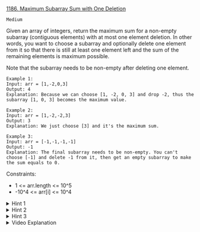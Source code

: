 [1186. Maximum Subarray Sum with One Deletion](https://leetcode.com/problems/maximum-subarray-sum-with-one-deletion/)

`Medium`

Given an array of integers, return the maximum sum for a non-empty subarray (contiguous elements) with at most one element deletion. In other words, you want to choose a subarray and optionally delete one element from it so that there is still at least one element left and the sum of the remaining elements is maximum possible.

Note that the subarray needs to be non-empty after deleting one element.

```
Example 1:
Input: arr = [1,-2,0,3]
Output: 4
Explanation: Because we can choose [1, -2, 0, 3] and drop -2, thus the subarray [1, 0, 3] becomes the maximum value.

Example 2:
Input: arr = [1,-2,-2,3]
Output: 3
Explanation: We just choose [3] and it's the maximum sum.

Example 3:
Input: arr = [-1,-1,-1,-1]
Output: -1
Explanation: The final subarray needs to be non-empty. You can't choose [-1] and delete -1 from it, then get an empty subarray to make the sum equals to 0.
``` 

Constraints:

- 1 <= arr.length <= 10^5
- -10^4 <= arr[i] <= 10^4

<details>
<summary>Hint 1</summary>

How to solve this problem if no deletions are allowed ?

</details>

<details>
<summary>Hint 2</summary>

Try deleting each element and find the maximum subarray sum to both sides of that element.

</details>

<details>
<summary>Hint 3</summary>

To do that efficiently, use the idea of Kadane's algorithm.

</details>

<details>
<summary>Video Explanation</summary>

[HuifengGuan](https://www.youtube.com/watch?v=NUjks0ZZBrg&ab_channel=HuifengGuan)
</details>